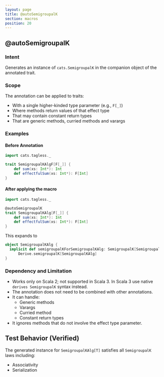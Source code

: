 ```yaml
---
layout: page
title: @autoSemigroupalK
section: macros
position: 20
---
```



## @autoSemigroupalK

### Intent
Generates an instance of `cats.SemigroupalK` in the companion object of the annotated trait.

### Scope
The annotation can be applied to traits:
- With a single higher-kinded type parameter (e.g., `F[_]`)
- Where methods return values of that effect type
- That may contain constant return types 
- That are generic methods, curried methods and varargs 

### Examples
#### Before Annotation
```scala
import cats.tagless._

trait SemigroupalKAlgF[F[_]] {
    def sum(xs: Int*): Int
    def effectfulSum(xs: Int*): F[Int]
}
```

#### After applying the macro 
```scala
import cats.tagless._

@autoSemigroupalK
trait SemigroupalKAlg[F[_]] {
    def sum(xs: Int*): Int
    def effectfulSum(xs: Int*): F[Int]
}
```

This expands to
```scala
object SemigroupalKAlg {
  implicit def semigroupalKForSemigroupalKAlg: SemigroupalK[SemigroupalKAlg] =
      Derive.semigroupalK[SemigroupalKAlg]
}
```

### Dependency and Limitation
- Works only on Scala 2; not supported in Scala 3.
In Scala 3 use native `derives SemigroupalK` syntax instead.
- The annotation does not need to be combined with other annotations.
- It can handle: 
  - Generic methods
  - Varargs
  - Curried method
  - Constant return types
- It ignores methods that do not involve the effect type parameter.

## Test Behavior (Verified)
The generated instance for `SemigroupalKAlg[T]` satisfies all `SemigroupalK` laws including:
- Associativity
- Serialization